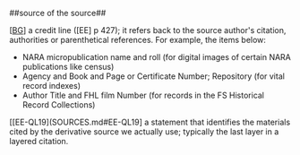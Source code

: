 ##source of the source##

\[[BG](SOURCES.md#BG)\] a credit line (\[EE\] p 427); it refers back to the source author's citation, authorities or parenthetical references. For example, the items below:
 * NARA micropublication name and roll (for digital images of certain NARA publications like census)
 * Agency and Book and Page or Certificate Number; Repository (for vital record indexes)
 * Author Title and FHL film Number (for records in the FS Historical Record Collections)

\[[EE-QL19](SOURCES.md#EE-QL19\] a statement that identifies the materials cited by the derivative source we actually use; typically the last layer in a layered citation.
